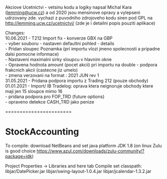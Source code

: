 Akciove Ucetnictvi - vetsinu kodu a logiky napsal Michal Kara (lemming@ucw.cz) a od 2020 jsou mensinove opravy a vylepseni udrzovany zde.
   vychazi z puvodniho zdrojoveho kodu siren pod GPL na http://lemming.ucw.cz/ucetnictvi/ (zde je i detailni popis pouziti aplikace)
   
Changes:   
10.06.2021 - T212 Import fix - konverze GBX na GBP<br>
                   - vyber souboru - nastaven defaultni pohled - details <br>
                   - Pridan sloupec Poznamka (pri importu vlozi jmeno spolecnosti a pripadne dalsi pomocne informace)<br>
                   - Nastaveni maximalni sirky sloupcu v hlavnim okne<br>
                   - Opravena hodnota amount (pocet akcii) pri importu  na double - podpora frakcnich akcii (castecne jiz umelo)<br>
                   - zmena verzovani na format : 2021 JUN rev 1<br>
31.05.2021 - Pridana podpora importu z Trading 212 (pouze obchody)<br>
01.01.2021 - Import/ IB Tradelog: oprava ktera neignoruje obchody  ktere maji jen 15 sloupce mimo 16<br>
                   - pridana podpora pro FOP_TRD (future options)<br>
                   - opraveno detekce CASH_TRD jako penize<br>


=======================
# StockAccounting

To compile: download NetBeans and set java platform JDK 1.8 (on linux Zulu is good choice https://www.azul.com/downloads/zulu-community/?package=jdk)

Project Properties -> Libraries and here tab Compile set classpath:
libjar/DatePicker.jar
libjar/swing-layout-1.0.4.jar
libjar/jcalendar-1.3.2.jar
